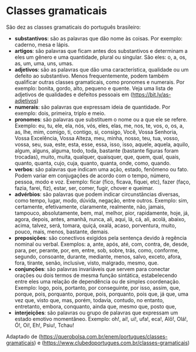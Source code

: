 # Classes gramaticais
São dez as classes gramaticais do português brasileiro:

* **substantivos**: são as palavras que dão nome às coisas. Por exemplo: caderno, mesa e lápis.
* **artigos**: são palavras que ficam antes dos substantivos e determinam a eles um gênero e uma quantidade, plural ou singular. São eles: o, a, os, as, um, uma, uns, umas.
* **adjetivos**: são as palavras que dão uma característica, qualidade ou um defeito ao substantivo. Menos frequentemente, podem também qualificar outras classes gramaticais, como pronomes e numerais. Por exemplo: bonita, gordo, alto, pequeno e quente. Veja uma lista de adjetivos de qualidades e defeitos pessoais em (https://bit.ly/as-adjetivos)
* **numerais**: são palavras que expressam ideia de quantidade. Por exemplo: dois, primeira, triplo e meio.
* **pronomes**: são palavras que substituem o nome ou a que ele se refere. Exemplo: eu, tu, ele, ela, nós, vós, eles, elas, me, nos, te, vos, o, os, a, as, lhe, mim, comigo, ti, contigo, si, consigo, Você, Vossa Senhoria, Vossa Excelência, Vossa Alteza, meu, minha, nosso, teu, tua, vosso, vossa, seu, sua, este, esta, esse, essa, isso, isso, aquele, aquela, aquilo, algum, alguns, alguma, todo, toda, bastante (bastante figuras foram trocadas), muito, muita, qualquer, quaisquer, que, quem, qual, quais, quanto, quanta, cujo, cuja, quanto, quanta, onde, como, quando.
* **verbos**: são palavras que indicam uma ação, estado, fenômeno ou fato. Podem variar em conjugações de acordo com o tempo, número, pessoa, modo e voz. Exemplo: ficar (fico, ficava, fiquei, etc), fazer (faço, fazia, farei, fiz), estar, ser, comer, fugir, chover e queimar.
* **advérbios**: são palavras que podem indicar circunstâncias diversas, como tempo, lugar, modo, dúvida, negação, entre outros. Exemplo: sim, certamente, efetivamente, claramente, realmente, não, jamais, tampouco, absolutamente, bem, mal, melhor, pior, rapidamente, hoje, já, agora, depois, antes, amanhã, nunca, ali, aqui, lá, cá, ali, acolá, abaixo, acima, talvez, será, tomara, quiçá, oxalá, acaso, porventura, muito, pouco, mais, menos, bastante, demais.
* **preposições**: são conectivos exigidos pela sentença devido à regência nominal ou verbal. Exemplos: a, ante, após, até, com, contra, de, desde, para, per, perante, por, em, entre, sob, sobre, trás, como, conforme, segundo, consoante, durante, mediante, menos, salvo, exceto, afora, fora, tirante, senão, inclusive, visto, malgrado, mesmo, que.
* **conjunções**: são palavras invariáveis que servem para conectar orações ou dois termos de mesma função sintática, estabelecendo entre eles uma relação de dependência ou de simples coordenação. Exemplo: logo, pois, portanto, por conseguinte, por isso, assim, que, porque, pois, porquanto, porque, pois, porquanto, pois que, já que, uma vez que, visto que, mas, porém, todavia, contudo, no entanto, entretanto, embora, conquanto, ainda que, mesmo que, posto que, 
* **interjeições**: são palavras ou grupo de palavras que expressam um estado emotivo momentâneo. Exemplo: oh!, ai!, ui!, ufa!, eca!, Alô!, Olá!, Ó!, Oi!, Eh!, Psiu!, Tchau!

Adaptado de (https://querobolsa.com.br/enem/portugues/classes-gramaticais) e (https://www.clubedoportugues.com.br/classes-gramaticais)
